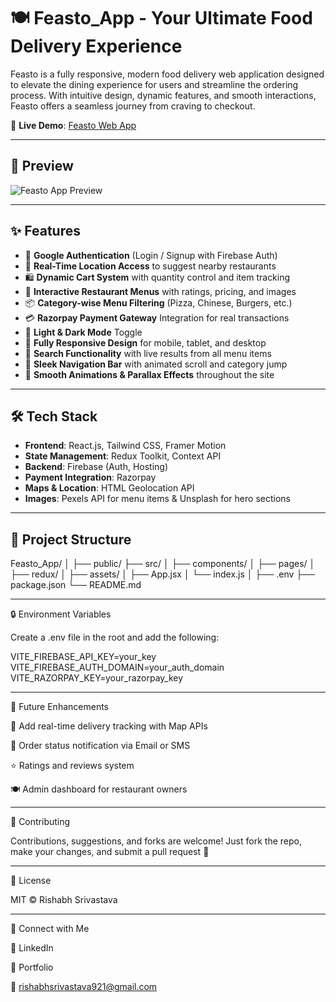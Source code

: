 
# 🍽️ Feasto_App - Your Ultimate Food Delivery Experience

Feasto is a fully responsive, modern food delivery web application designed to elevate the dining experience for users and streamline the ordering process. With intuitive design, dynamic features, and smooth interactions, Feasto offers a seamless journey from craving to checkout.  

🚀 **Live Demo**: [Feasto Web App](https://risshhubh.github.io/Feasto_App/)

---

## 📸 Preview

![Feasto App Preview](https://images.pexels.com/photos/1640777/pexels-photo-1640777.jpeg)

---

## ✨ Features

- 🔐 **Google Authentication** (Login / Signup with Firebase Auth)
- 📍 **Real-Time Location Access** to suggest nearby restaurants
- 🛍️ **Dynamic Cart System** with quantity control and item tracking
- 🍔 **Interactive Restaurant Menus** with ratings, pricing, and images
- 📦 **Category-wise Menu Filtering** (Pizza, Chinese, Burgers, etc.)
- 💳 **Razorpay Payment Gateway** Integration for real transactions
- 🌙 **Light & Dark Mode** Toggle
- 📱 **Fully Responsive Design** for mobile, tablet, and desktop
- 🔎 **Search Functionality** with live results from all menu items
- 🧭 **Sleek Navigation Bar** with animated scroll and category jump
- 💬 **Smooth Animations & Parallax Effects** throughout the site

---

## 🛠️ Tech Stack

- **Frontend**: React.js, Tailwind CSS, Framer Motion  
- **State Management**: Redux Toolkit, Context API  
- **Backend**: Firebase (Auth, Hosting)  
- **Payment Integration**: Razorpay  
- **Maps & Location**: HTML Geolocation API  
- **Images**: Pexels API for menu items & Unsplash for hero sections

---

## 📂 Project Structure

Feasto_App/ │ ├── public/ ├── src/ │   ├── components/ │   ├── pages/ │   ├── redux/ │   ├── assets/ │   ├── App.jsx │   └── index.js │ ├── .env ├── package.json └── README.md

---

🔒 Environment Variables

Create a .env file in the root and add the following:

VITE_FIREBASE_API_KEY=your_key
VITE_FIREBASE_AUTH_DOMAIN=your_auth_domain
VITE_RAZORPAY_KEY=your_razorpay_key


---

📌 Future Enhancements

🛵 Add real-time delivery tracking with Map APIs

📧 Order status notification via Email or SMS

⭐ Ratings and reviews system

🍽️ Admin dashboard for restaurant owners



---

🙌 Contributing

Contributions, suggestions, and forks are welcome!
Just fork the repo, make your changes, and submit a pull request 🚀


---

📄 License

MIT © Rishabh Srivastava


---

🔗 Connect with Me

🔗 LinkedIn

💼 Portfolio

📧 rishabhsrivastava921@gmail.com
